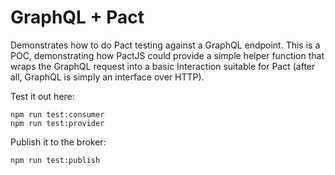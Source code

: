 # GraphQL + Pact

Demonstrates how to do Pact testing against a GraphQL endpoint. This is a POC, demonstrating how PactJS could provide a simple helper function that wraps the GraphQL request into a basic Interaction suitable for Pact (after all, GraphQL is simply an interface over HTTP).

Test it out here:

```
npm run test:consumer
npm run test:provider
```

Publish it to the broker:

```
npm run test:publish
```
